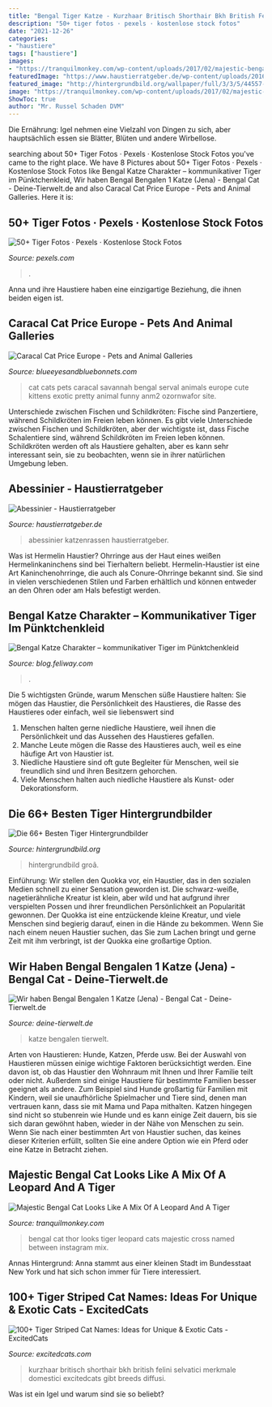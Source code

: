 ```yaml
---
title: "Bengal Tiger Katze - Kurzhaar Britisch Shorthair Bkh British Felini Selvatici Merkmale Domestici Excitedcats Gibt Breeds Diffusi"
description: "50+ tiger fotos · pexels · kostenlose stock fotos"
date: "2021-12-26"
categories:
- "haustiere"
tags: ["haustiere"]
images:
- "https://tranquilmonkey.com/wp-content/uploads/2017/02/majestic-bengal-cat-thor-3.jpg"
featuredImage: "https://www.haustierratgeber.de/wp-content/uploads/2016/02/5474901_xxl.jpg"
featured_image: "http://hintergrundbild.org/wallpaper/full/3/3/5/44557-popular-tiger-hintergrundbilder-2048x1365-xiaomi.jpg"
image: "https://tranquilmonkey.com/wp-content/uploads/2017/02/majestic-bengal-cat-thor-3.jpg"
ShowToc: true
author: "Mr. Russel Schaden DVM"
---
```



Die Ernährung: Igel nehmen eine Vielzahl von Dingen zu sich, aber hauptsächlich essen sie Blätter, Blüten und andere Wirbellose.

	

		
searching about 50+ Tiger Fotos · Pexels · Kostenlose Stock Fotos you've came to the right place. We have 8 Pictures about 50+ Tiger Fotos · Pexels · Kostenlose Stock Fotos like Bengal Katze Charakter – kommunikativer Tiger im Pünktchenkleid, Wir haben Bengal Bengalen 1 Katze (Jena) - Bengal Cat - Deine-Tierwelt.de and also Caracal Cat Price Europe - Pets and Animal Galleries. Here it is:
		
    
## 50+ Tiger Fotos · Pexels · Kostenlose Stock Fotos

<img loading=lazy src="https://images.pexels.com/photos/206622/pexels-photo-206622.jpeg?cs=srgb&amp;dl=dschungel-grosse-katze-safari-206622.jpg&amp;fm=jpg" onerror="this.onerror=null;this.src='https://tse1.mm.bing.net/th?id=OIP.XtiSRNvgEVnj3yt8Rq1i9AHaEK&amp;pid=15.1';" alt="50+ Tiger Fotos · Pexels · Kostenlose Stock Fotos">

_Source: pexels.com_

>. 

	

Anna und ihre Haustiere haben eine einzigartige Beziehung, die ihnen beiden eigen ist.

    
## Caracal Cat Price Europe - Pets And Animal Galleries

<img loading=lazy src="https://blueeyesandbluebonnets.com/wp-content/uploads/2020/12/dd1f87f7df0f802858fc9ee39a50790c.jpg" onerror="this.onerror=null;this.src='https://tse3.mm.bing.net/th?id=OIP.6DYNlmIG1R3imO0ViesNDAHaJ4&amp;pid=15.1';" alt="Caracal Cat Price Europe - Pets and Animal Galleries">

_Source: blueeyesandbluebonnets.com_

>cat cats pets caracal savannah bengal serval animals europe cute kittens exotic pretty animal funny anm2 ozornwafor site. 

	

Unterschiede zwischen Fischen und Schildkröten: Fische sind Panzertiere, während Schildkröten im Freien leben können.
Es gibt viele Unterschiede zwischen Fischen und Schildkröten, aber der wichtigste ist, dass Fische Schalentiere sind, während Schildkröten im Freien leben können. Schildkröten werden oft als Haustiere gehalten, aber es kann sehr interessant sein, sie zu beobachten, wenn sie in ihrer natürlichen Umgebung leben.

    
## Abessinier - Haustierratgeber

<img loading=lazy src="https://www.haustierratgeber.de/wp-content/uploads/2016/02/5474901_xxl.jpg" onerror="this.onerror=null;this.src='https://tse1.mm.bing.net/th?id=OIP.OWeHaqnK5mAK-viVkhIXZgHaEt&amp;pid=15.1';" alt="Abessinier - Haustierratgeber">

_Source: haustierratgeber.de_

>abessinier katzenrassen haustierratgeber. 

	

Was ist Hermelin Haustier?
Ohrringe aus der Haut eines weißen Hermelinkaninchens sind bei Tierhaltern beliebt. Hermelin-Haustier ist eine Art Kaninchenohrringe, die auch als Conure-Ohrringe bekannt sind. Sie sind in vielen verschiedenen Stilen und Farben erhältlich und können entweder an den Ohren oder am Hals befestigt werden.

    
## Bengal Katze Charakter – Kommunikativer Tiger Im Pünktchenkleid

<img loading=lazy src="https://blog.feliway.com/hubfs/2008_blog_bilder_770x400_04.jpg#keepProtocol" onerror="this.onerror=null;this.src='https://tse1.mm.bing.net/th?id=OIP.7exX3fzyBrlPu7HL3l1o_QHaD2&amp;pid=15.1';" alt="Bengal Katze Charakter – kommunikativer Tiger im Pünktchenkleid">

_Source: blog.feliway.com_

>. 

	

Die 5 wichtigsten Gründe, warum Menschen süße Haustiere halten: Sie mögen das Haustier, die Persönlichkeit des Haustieres, die Rasse des Haustieres oder einfach, weil sie liebenswert sind
1. Menschen halten gerne niedliche Haustiere, weil ihnen die Persönlichkeit und das Aussehen des Haustieres gefallen.
2. Manche Leute mögen die Rasse des Haustieres auch, weil es eine häufige Art von Haustier ist.
3. Niedliche Haustiere sind oft gute Begleiter für Menschen, weil sie freundlich sind und ihren Besitzern gehorchen.
4. Viele Menschen halten auch niedliche Haustiere als Kunst- oder Dekorationsform.

    
## Die 66+ Besten Tiger Hintergrundbilder

<img loading=lazy src="http://hintergrundbild.org/wallpaper/full/3/3/5/44557-popular-tiger-hintergrundbilder-2048x1365-xiaomi.jpg" onerror="this.onerror=null;this.src='https://tse3.mm.bing.net/th?id=OIP.HP7fj5BRaYj-_ff3waYGOgHaE7&amp;pid=15.1';" alt="Die 66+ Besten Tiger Hintergrundbilder">

_Source: hintergrundbild.org_

>hintergrundbild groã. 

	

Einführung:
Wir stellen den Quokka vor, ein Haustier, das in den sozialen Medien schnell zu einer Sensation geworden ist. Die schwarz-weiße, nagetierähnliche Kreatur ist klein, aber wild und hat aufgrund ihrer verspielten Possen und ihrer freundlichen Persönlichkeit an Popularität gewonnen.
Der Quokka ist eine entzückende kleine Kreatur, und viele Menschen sind begierig darauf, einen in die Hände zu bekommen. Wenn Sie nach einem neuen Haustier suchen, das Sie zum Lachen bringt und gerne Zeit mit ihm verbringt, ist der Quokka eine großartige Option.

    
## Wir Haben Bengal Bengalen 1 Katze (Jena) - Bengal Cat - Deine-Tierwelt.de

<img loading=lazy src="https://www.deine-tierwelt.de/fotos/124503624_xl.jpg" onerror="this.onerror=null;this.src='https://tse3.mm.bing.net/th?id=OIP.YCv64SNnVeU0cPazmuL9wQHaFG&amp;pid=15.1';" alt="Wir haben Bengal Bengalen 1 Katze (Jena) - Bengal Cat - Deine-Tierwelt.de">

_Source: deine-tierwelt.de_

>katze bengalen tierwelt. 

	

Arten von Haustieren: Hunde, Katzen, Pferde usw.
Bei der Auswahl von Haustieren müssen einige wichtige Faktoren berücksichtigt werden. Eine davon ist, ob das Haustier den Wohnraum mit Ihnen und Ihrer Familie teilt oder nicht. Außerdem sind einige Haustiere für bestimmte Familien besser geeignet als andere. Zum Beispiel sind Hunde großartig für Familien mit Kindern, weil sie unaufhörliche Spielmacher und Tiere sind, denen man vertrauen kann, dass sie mit Mama und Papa mithalten. Katzen hingegen sind nicht so stubenrein wie Hunde und es kann einige Zeit dauern, bis sie sich daran gewöhnt haben, wieder in der Nähe von Menschen zu sein. Wenn Sie nach einer bestimmten Art von Haustier suchen, das keines dieser Kriterien erfüllt, sollten Sie eine andere Option wie ein Pferd oder eine Katze in Betracht ziehen.

    
## Majestic Bengal Cat Looks Like A Mix Of A Leopard And A Tiger

<img loading=lazy src="https://tranquilmonkey.com/wp-content/uploads/2017/02/majestic-bengal-cat-thor-3.jpg" onerror="this.onerror=null;this.src='https://tse3.mm.bing.net/th?id=OIP.fhn-XyEQrtlIbWT-DQlNpgHaHa&amp;pid=15.1';" alt="Majestic Bengal Cat Looks Like A Mix Of A Leopard And A Tiger">

_Source: tranquilmonkey.com_

>bengal cat thor looks tiger leopard cats majestic cross named between instagram mix. 

	

Annas Hintergrund: Anna stammt aus einer kleinen Stadt im Bundesstaat New York und hat sich schon immer für Tiere interessiert.

    
## 100+ Tiger Striped Cat Names: Ideas For Unique &amp; Exotic Cats - ExcitedCats

<img loading=lazy src="https://excitedcats.com/wp-content/uploads/2020/06/black-and-white-striped-cat_piqsels-1536x1152.jpg" onerror="this.onerror=null;this.src='https://tse1.mm.bing.net/th?id=OIP.KyY22ni1inAn9YfGghvyNQHaFj&amp;pid=15.1';" alt="100+ Tiger Striped Cat Names: Ideas for Unique &amp; Exotic Cats - ExcitedCats">

_Source: excitedcats.com_

>kurzhaar britisch shorthair bkh british felini selvatici merkmale domestici excitedcats gibt breeds diffusi. 

	

Was ist ein Igel und warum sind sie so beliebt?


